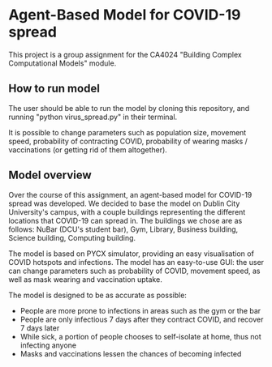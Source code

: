 # Agent-Based Model for COVID-19 spread

This project is a group assignment for the CA4024 "Building Complex Computational Models" module.

## How to run model
The user should be able to run the model by cloning this repository, and running "python virus_spread.py" in their terminal. 

It is possible to change parameters such as population size, movement speed, probability of contracting COVID, probability of wearing masks / vaccinations (or getting rid of them altogether).

## Model overview

Over the course of this assignment, an agent-based model for COVID-19 spread was developed.
We decided to base the model on Dublin City University's campus, with a couple buildings representing the different locations that COVID-19 can spread in. The buildings we chose are as follows: NuBar (DCU's student bar), Gym, Library, Business building, Science building, Computing building.

The model is based on PYCX simulator, providing an easy visualisation of COVID hotspots and infections.
The model has an easy-to-use GUI: the user can change parameters such as probability of COVID, movement speed, as well as mask wearing and vaccination uptake.

The model is designed to be as accurate as possible:

* People are more prone to infections in areas such as the gym or the bar
* People are only infectious 7 days after they contract COVID, and recover 7 days later
* While sick, a portion of people chooses to self-isolate at home, thus not infecting anyone
* Masks and vaccinations lessen the chances of becoming infected
